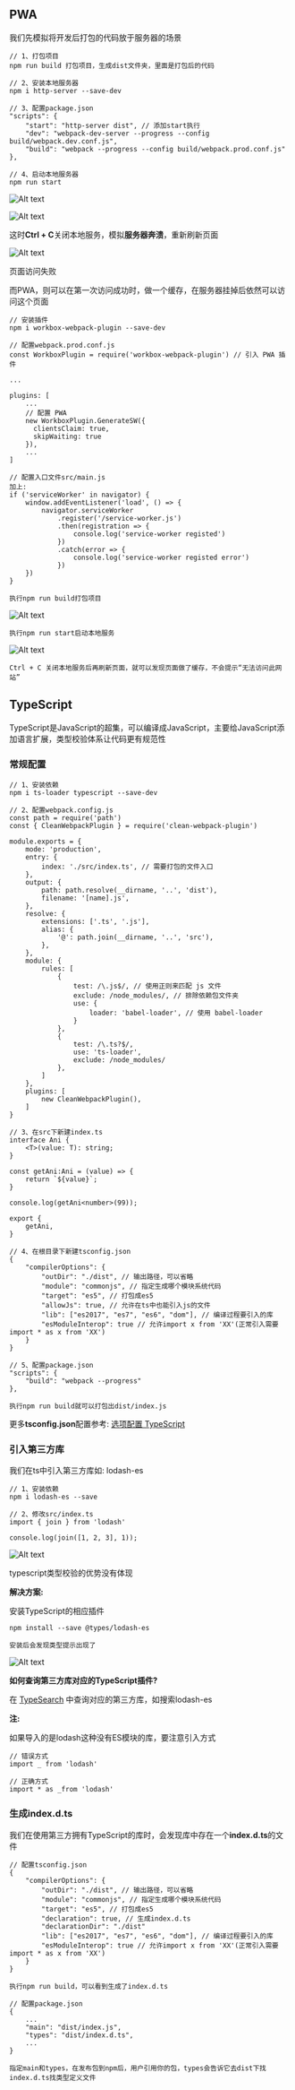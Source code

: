 ## PWA

我们先模拟将开发后打包的代码放于服务器的场景

    // 1、打包项目
    npm run build 打包项目，生成dist文件夹，里面是打包后的代码
    
    // 2、安装本地服务器
    npm i http-server --save-dev
    
    // 3、配置package.json
    "scripts": {
        "start": "http-server dist", // 添加start执行
        "dev": "webpack-dev-server --progress --config build/webpack.dev.conf.js",
        "build": "webpack --progress --config build/webpack.prod.conf.js"
    },
    
    // 4、启动本地服务器
    npm run start
    
![Alt text](./imgs/11-01.png)

![Alt text](./imgs/11-02.png)

这时**Ctrl + C**关闭本地服务，模拟**服务器奔溃**，重新刷新页面

![Alt text](./imgs/11-03.png)

页面访问失败

而PWA，则可以在第一次访问成功时，做一个缓存，在服务器挂掉后依然可以访问这个页面

    // 安装插件
    npm i workbox-webpack-plugin --save-dev
    
    // 配置webpack.prod.conf.js
    const WorkboxPlugin = require('workbox-webpack-plugin') // 引入 PWA 插件
    
    ...
    
    plugins: [
        ...
        // 配置 PWA
        new WorkboxPlugin.GenerateSW({
          clientsClaim: true,
          skipWaiting: true
        }),
        ...
    ]
    
    // 配置入口文件src/main.js
    加上:
    if ('serviceWorker' in navigator) {
        window.addEventListener('load', () => {
            navigator.serviceWorker
                .register('/service-worker.js')
                .then(registration => {
                    console.log('service-worker registed')
                })
                .catch(error => {
                    console.log('service-worker registed error')
                })
        })
    }
    
    执行npm run build打包项目

![Alt text](./imgs/11-04.png)

    执行npm run start启动本地服务

![Alt text](./imgs/11-05.png)

    Ctrl + C 关闭本地服务后再刷新页面，就可以发现页面做了缓存，不会提示“无法访问此网站”
    
## TypeScript

TypeScript是JavaScript的超集，可以编译成JavaScript，主要给JavaScript添加语言扩展，类型校验体系让代码更有规范性

### 常规配置
    
    // 1、安装依赖
    npm i ts-loader typescript --save-dev
    
    // 2、配置webpack.config.js
    const path = require('path')
    const { CleanWebpackPlugin } = require('clean-webpack-plugin')
    
    module.exports = {
        mode: 'production',
        entry: {
            index: './src/index.ts', // 需要打包的文件入口
        },
        output: {
            path: path.resolve(__dirname, '..', 'dist'),
            filename: '[name].js',
        },
        resolve: {
            extensions: ['.ts', '.js'],
            alias: {
                '@': path.join(__dirname, '..', 'src'),
            },
        },
        module: {
            rules: [
                {
                    test: /\.js$/, // 使用正则来匹配 js 文件
                    exclude: /node_modules/, // 排除依赖包文件夹
                    use: {
                        loader: 'babel-loader', // 使用 babel-loader
                    }
                },
                {
                    test: /\.ts?$/,
                    use: 'ts-loader',
                    exclude: /node_modules/
                },
            ]
        },
        plugins: [
            new CleanWebpackPlugin(),
        ]
    }
    
    // 3、在src下新建index.ts
    interface Ani {
        <T>(value: T): string;
    }
    
    const getAni:Ani = (value) => {
        return `${value}`;
    }
    
    console.log(getAni<number>(99));
    
    export {
        getAni,
    }
    
    // 4、在根目录下新建tsconfig.json
    {
        "compilerOptions": {
            "outDir": "./dist", // 输出路径，可以省略
            "module": "commonjs", // 指定生成哪个模块系统代码
            "target": "es5", // 打包成es5
            "allowJs": true, // 允许在ts中也能引入js的文件
            "lib": ["es2017", "es7", "es6", "dom"], // 编译过程要引入的库
            "esModuleInterop": true // 允许import x from 'XX'(正常引入需要import * as x from 'XX')
        }
    }
    
    // 5、配置package.json
    "scripts": {
        "build": "webpack --progress"
    },
    
    执行npm run build就可以打包出dist/index.js
    
更多**tsconfig.json**配置参考: [选项配置 TypeScript](https://www.tslang.cn/docs/handbook/compiler-options.html)

### 引入第三方库

我们在ts中引入第三方库如: lodash-es

    // 1、安装依赖
    npm i lodash-es --save
    
    // 2、修改src/index.ts
    import { join } from 'lodash'
    
    console.log(join([1, 2, 3], 1));
    
![Alt text](./imgs/11-06.png)

typescript类型校验的优势没有体现

**解决方案:**

安装TypeScript的相应插件

    npm install --save @types/lodash-es
    
    安装后会发现类型提示出现了
    
![Alt text](./imgs/11-07.png)

**如何查询第三方库对应的TypeScript插件?**

在 [TypeSearch](https://microsoft.github.io/TypeSearch/) 中查询对应的第三方库，如搜索lodash-es

**注:**

如果导入的是lodash这种没有ES模块的库，要注意引入方式

    // 错误方式
    import _ from 'lodash'
    
    // 正确方式
    import * as _from 'lodash'

### 生成index.d.ts
    
我们在使用第三方拥有TypeScript的库时，会发现库中存在一个**index.d.ts**的文件

    // 配置tsconfig.json
    {
        "compilerOptions": {
            "outDir": "./dist", // 输出路径，可以省略
            "module": "commonjs", // 指定生成哪个模块系统代码
            "target": "es5", // 打包成es5
            "declaration": true, // 生成index.d.ts
            "declarationDir": "./dist"
            "lib": ["es2017", "es7", "es6", "dom"], // 编译过程要引入的库
            "esModuleInterop": true // 允许import x from 'XX'(正常引入需要import * as x from 'XX')
        }
    }
    
    执行npm run build，可以看到生成了index.d.ts
    
    // 配置package.json
    {
        ...
        "main": "dist/index.js",
        "types": "dist/index.d.ts",
        ...
    }
    
    指定main和types，在发布包到npm后，用户引用你的包，types会告诉它去dist下找index.d.ts找类型定义文件
    

    